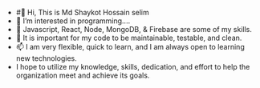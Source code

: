 - #👋 Hi, This is Md Shaykot Hossain selim
- 👀 I’m interested in programming....
- 🌱 Javascript, React, Node, MongoDB, & Firebase are some of my skills. 
- 💞️  It is important for my code to be maintainable, testable, and clean.
- 📫 I am very flexible, quick to learn, and I am always open to learning new technologies.
-  I hope to utilize my knowledge, skills, dedication, and effort to help the organization meet and achieve its goals.

<!---
shaykot43500/shaykot43500 is a ✨ special ✨ repository because its `README.md` (this file) appears on your GitHub profile.
You can click the Preview link to take a look at your changes.
--->
